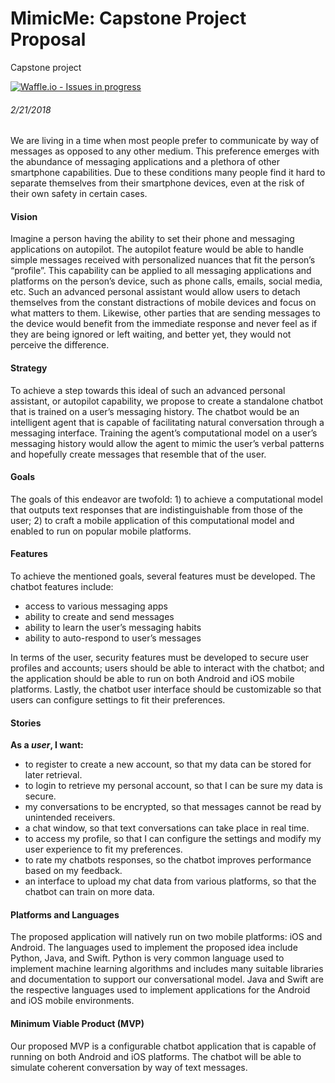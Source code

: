 # MimicMe: Capstone Project Proposal
Capstone project

[![Waffle.io - Issues in progress](https://badge.waffle.io/Jessegoodspeed/MimicMe.png?label=in%20progress&title=In%20Progress)](http://waffle.io/Jessegoodspeed/MimicMe)

###### 2/21/2018

We are living in a time when most people prefer to communicate by way of messages as opposed to any other medium. This preference emerges with the abundance of messaging applications and a plethora of other smartphone capabilities. Due to these conditions many people find it hard to separate themselves from their smartphone devices, even at the risk of their own safety in certain cases.

#### **Vision**
Imagine a person having the ability to set their phone and messaging applications on autopilot. The autopilot feature would be able to handle simple messages received with personalized nuances that fit the person’s “profile”. This capability can be applied to all messaging applications and platforms on the person’s device, such as phone calls, emails, social media, etc. Such an advanced personal assistant would allow users to detach themselves from the constant distractions of mobile devices and focus on what matters to them. Likewise, other parties that are sending messages to the device would benefit from the immediate response and never feel as if they are being ignored or left waiting, and better yet, they would not perceive the difference.

#### **Strategy**
To achieve a step towards this ideal of such an advanced personal assistant, or autopilot capability, we propose to create a standalone chatbot that is trained on a user’s messaging history. The chatbot would be an intelligent agent that is capable of facilitating natural conversation through a messaging interface. Training the agent’s computational model on a user’s messaging history would allow the agent to mimic the user’s verbal patterns and hopefully create messages that resemble that of the user.

#### **Goals**
The goals of this endeavor are twofold: 1) to achieve a computational model that outputs text responses that are indistinguishable from those of the user; 2) to craft a mobile application of this computational model and enabled to run on popular mobile platforms.

#### **Features**
To achieve the mentioned goals, several features must be developed. The chatbot features include:
- access to various messaging apps
- ability to create and send messages
- ability to learn the user’s messaging habits
- ability to auto-respond to user’s messages

In terms of the user, security features must be developed to secure user profiles and accounts; users should be able to interact with the chatbot; and the application should be able to run on both Android and iOS mobile platforms. Lastly, the chatbot user interface should be customizable so that users can configure settings to fit their preferences.

#### **Stories**
**As a *user*, I want:**
- to register to create a new account, so that my data can be stored for later retrieval. 
- to login to retrieve my personal account, so that I can be sure my data is secure.
- my conversations to be encrypted, so that messages cannot be read by unintended receivers.
- a chat window, so that text conversations can take place in real time.
- to access my profile, so that I can configure the settings and modify my user experience to fit my preferences.
- to rate my chatbots responses, so the chatbot improves performance based on my feedback.
- an interface to upload my chat data from various platforms, so that the chatbot can train on more data.


#### **Platforms and Languages**
The proposed application will natively run on two mobile platforms: iOS and Android. The languages used to implement the proposed idea include Python, Java, and Swift. Python is very common language used to implement machine learning algorithms and includes many suitable libraries and documentation to support our conversational model. Java and Swift are the respective languages used to implement applications for the Android and iOS mobile environments.

#### **Minimum Viable Product (MVP)**
Our proposed MVP is a configurable chatbot application that is capable of running on both Android and iOS platforms. The chatbot will be able to simulate coherent conversation by way of text messages.
